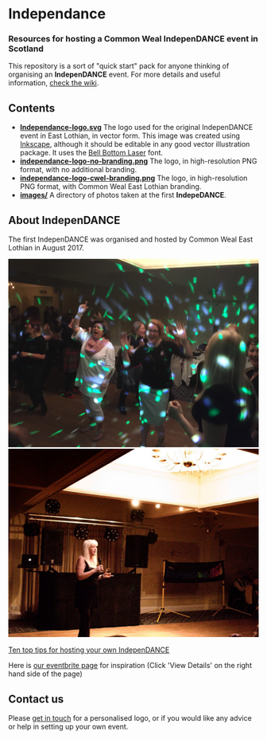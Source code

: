# Independance
### Resources for hosting a Common Weal IndepenDANCE event in Scotland

This repository is a sort of "quick start" pack for anyone thinking of organising an **IndepenDANCE** event. For more details and useful information, [check the wiki](https://github.com/allofusfirst/independance/wiki).

## Contents

- **[Independance-logo.svg](https://github.com/allofusfirst/independance/raw/master/independance-logo.svg)** The logo used for the original IndepenDANCE event in East Lothian, in vector form. This image was created using [Inkscape](http://www.inkscape.org), although it should be editable in any good vector illustration package. It uses the [Bell Bottom Laser](http://www.dafont.com/bell-bottom-laser.font) font.
- **[independance-logo-no-branding.png](https://github.com/allofusfirst/independance/raw/master/independance-logo-no-branding.png)** The logo, in high-resolution PNG format, with no additional branding.
- **[independance-logo-cwel-branding.png](https://github.com/allofusfirst/independance/raw/master/independance-logo-cwel-branding.png)** The logo, in high-resolution PNG format, with Common Weal East Lothian branding.
- **[images/](https://github.com/allofusfirst/independance/tree/master/images)** A directory of photos taken at the first **IndepeDANCE**.

## About IndepenDANCE

The first IndepenDANCE was organised and hosted by Common Weal East Lothian in August 2017.

![Image of Elaine C Smith](https://github.com/allofusfirst/independance/raw/master/images/IMG_0434.JPG)
![Image of Lesley Riddock](https://github.com/allofusfirst/independance/raw/master/images/received_10155983011848974.jpeg)

[Ten top tips for hosting your own IndepenDANCE](https://github.com/allofusfirst/independance/wiki/Top-tips-for-hosting-your-own-IndepenDANCE)

Here is [our eventbrite page](https://www.eventbrite.co.uk/e/indepen-dance-haddington-tickets-36011730054) for inspiration (Click 'View Details' on the right hand side of the page)

## Contact us

Please [get in touch](https://github.com/allofusfirst/independance/wiki/Contact-us) for a personalised logo, or if you would like any advice or help in setting up your own event.



